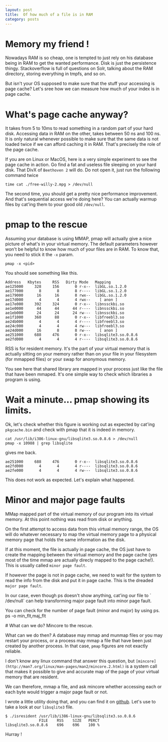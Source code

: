 ```yaml
---
layout: post
title:  Of how much of a file is in RAM
category: posts
---
```


# Memory my friend !

Nowadays RAM is so cheap, one is tempted to just rely on his database being
in RAM to get the wanted performance. Disk is just the persistence thingy.
Stackoverflow is full of questions on Solr, talking about the RAM directory, storing everything in tmpfs, and so on.

But isn't your OS supposed to make sure that the stuff your accessing is page cache? Let's sree how we can measure how much of your index is in page cache.


# What's page cache anyway?

It takes from 5 to 10ms to read something in a random part of your hard disk. Accessing data in RAM on the other, takes between 50 ns and 100 ns. It is only natural whenever possible to make sure that the same data is not loaded twice if we can afford caching it in RAM. That's precisely the role of the page cache. 

If you are on Linux or MacOS, here is a very simple experiment to see the page cache in action. Go find a fat and useless file sleeping on your hard disk. That DivX of `Beethoven 2` will do. Do not open it, just 
run the following command twice

	time cat ./free-willy-2.mpg > /dev/null


The second time, you should get a pretty nice performance improvement. And that's sequential access we're doing here?
You can actually warmup files by cat'ing them to your good old `/dev/null`.


# pmap to the rescue

Assuming your database is using MMAP, pmap will actually give a nice picture
of what's in your virtual memory. The default parameters however won't be helpful to know how much of your files are in RAM. To know that, you need to stick it the `-x` param.

	pmap -x <pid>


You should see something like this.

	Address   Kbytes     RSS   Dirty Mode   Mapping
	ae125000     328     156       0 r-x--  libGL.so.1.2.0
	ae177000       8       8       8 r----  libGL.so.1.2.0
	ae179000      16      16       8 rwx--  libGL.so.1.2.0
	ae17d000       4       4       4 rwx--    [ anon ]
	ae17e000     392     324       0 r-x--  libnssckbi.so
	ae1e0000      44      44      44 r----  libnssckbi.so
	ae1eb000      24      24      24 rw---  libnssckbi.so
	ae1f1000     360      88       0 r-x--  libfreebl3.so
	ae24b000       4       4       4 r----  libfreebl3.so
	ae24c000       4       4       4 rw---  libfreebl3.so
	ae24d000      16       8       8 rw---    [ anon ]
	ae251000     688     476       0 r-x--  libsqlite3.so.0.8.6
	ae2fd000       4       4       4 r----  libsqlite3.so.0.8.6

RSS is for resident memory. It's the part of your virtual memory
that is actually sitting on your memory rather than on your file in your 
filesystem (for mmapped files) or your swap for anonymous memory.

You see here that shared library are mapped in your process just like the file that have been mmaped. It's one simple way to check which libraries a program is using.




# Wait a minute... pmap showing its limits.

Ok, let's check whether this figure is working out as expected
by cat'ing `pkgcache.bin` and check with pmap that it is indeed in memory.

	cat /usr/lib/i386-linux-gnu/libsqlite3.so.0.8.6 > /dev/null
	pmap -x 10988 | grep libsqlite

gives me back. 

	ae251000     688     476       0 r-x--  libsqlite3.so.0.8.6
	ae2fd000       4       4       4 r----  libsqlite3.so.0.8.6
	ae2fe000       4       4       4 rw---  libsqlite3.so.0.8.6


This does not work as expected. Let's explain what happened.


# Minor and major page faults

MMap mapped part of the virtual memory of our program into its virtual memory. At this point nothing was read from disk or anything.

On the first attempt to access data from this virtual memory range, the OS will do whatever necessary to map the virtual memory page to a physical memory page that holds the same information as the disk. 

If at this moment, the file is actually in page cache, the OS just have to create the mapping between the virtual memory and the page cache (yes most of the time mmap are actually direcly mapped to the page cache!). This is usually called `minor page fault`.

If however the page is not in page cache, we need to wait for the system to read the info from the disk and put it in page cache. This is the dreaded `major page fault`.

In our case, even though ps doesn't show anything, cat'ing our file to ̀
/dev/null` can help transforming major page fault into minor page fault.

You can check for the number of page fault (minor and major) by using ps.
	ps -o min_flt,maj_flt <PID>




# What can we do? Mincore to the rescue.

What can we do then? A database may mmap and munmap files or you may restart your process, or a process may mmap a file that have been just created by another process. In that case, `pmap` figures are not exactly reliable.

I don't know any linux command that answer this question, but `[mincore](http://man7.org/linux/man-pages/man2/mincore.2.html)` is a system call that makes it possible to give and accurate map of the page of your virtual memory that are resident.

We can therefore, mmap a file, and ask mincore whether accessing each or each byte would trigger a major page fault or not.

I wrote a little utility doing that, and you can find it on [github](https://github.com/poulejapon/isresident).
Let's use to take a look at our `libsqlite3` file.

	$ ./isresident /usr/lib/i386-linux-gnu/libsqlite3.so.0.8.6
                   FILE    RSS    SIZE   PERCT	
	libsqlite3.so.0.8.6    696    696    100 %

Hurray !
